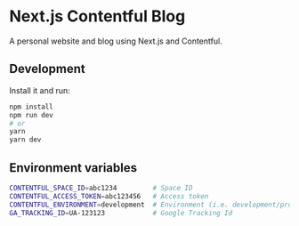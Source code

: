 # Next.js Contentful Blog

A personal website and blog using Next.js and Contentful.

## Development

Install it and run:

```bash
npm install
npm run dev
# or
yarn
yarn dev
```

## Environment variables

```bash
CONTENTFUL_SPACE_ID=abc1234         # Space ID
CONTENTFUL_ACCESS_TOKEN=abc123456   # Access token
CONTENTFUL_ENVIRONMENT=development  # Environment (i.e. development/production)
GA_TRACKING_ID=UA-123123            # Google Tracking Id
````
